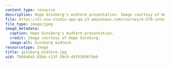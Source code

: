```yaml
---
content_type: resource
description: Hope Ginsberg's midterm presentation. Image courtesy of Hope Ginsburg.
file: https://ol-ocw-studio-app-qa.s3.amazonaws.com/courses/4-370-interrogative-design-workshop-fall-2005/7b84e6a585b6c13f39c9d4f636967deb_ginsburg_midterm.jpg
file_type: image/jpeg
image_metadata:
  caption: Hope Ginsberg's midterm presentation.
  credit: Image courtesy of Hope Ginsburg.
  image-alt: Ginsburg midterm.
resourcetype: Image
title: ginsburg_midterm.jpg
uid: 7b84e6a5-85b6-c13f-39c9-d4f636967deb
---
```

